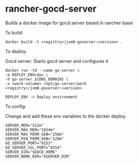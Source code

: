 rancher-gocd-server
=======================

Builds a docker image for gocd server based in rancher-base

To build:

```
docker build -t <registry>/jvm8-goserver:<version> .
```

To deploy:

Gocd server: Starts gocd server and configures it

```
docker run -td --name go-server \
-e DEPLOY_ENV=dev \
-h go-server.${DNS_DOMAIN} \
-v <work-volume> /opt/go-server/work
<registry>/jvm8-goserver:<version>

DEPLOY_ENV -> Deploy environment
```

To config:

Change and add these env variables to the docker deploy.

```
SERVER_MEM="512m"
SERVER_MAX_MEM="1024m"
SERVER_MAX_PERM_GEN="256m"
SERVER_MIN_PERM_GEN="128m"
GO_SERVER_PORT="8153"
GO_SERVER_SSL_PORT="8154"
SERVER_DIR="$GOCD_HOME"
SERVER_WORK_DIR="$SERVER_DIR"

```
